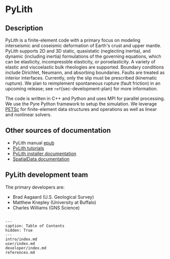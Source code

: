 # PyLith

## Description

PyLith is a finite-element code with a primary focus on modeling interseismic and coseismic deformation of Earth's crust and upper mantle.
PyLith supports 2D and 3D static, quasistatic (neglecting inertia), and dynamic (including inertia) formulations of the governing equations, which can be elasticity, incompressble elasticity, or poroelasticity.
A variety of elastic and viscoelastic bulk rheologies are supported.
Boundary conditions include Dirichlet, Neumann, and absorbing boundaries.
Faults are treated as interior interfaces.
Currently, only the slip must be prescribed (kinematic rupture).
We plan to reimplement spontaneous rupture (fault friction) in an upcoming release; see `ref`{sec-development-plan} for more information.

The code is written in C++ and Python and uses MPI for parallel processing.
We use the Pyre Python framework to setup the simulation.
We leverage [PETSc](https://petsc.org) for finite-element data structures and operations as well as linear and nonlinear solvers.

## Other sources of documentation

* PyLith manual [epub](https://pylith.readthedocs.io/_/downloads/en/latest/epub/)
* [PyLith tutorials](https://geodynamics.org/courses/PyLith)
* [PyLith installer documentation](https://pylith_installer.readthedocs.io)
* [SpatialData documentation](https://spatialdata.readthedocs.io)

## PyLith development team

The primary developers are:

* Brad Aagaard (U.S. Geological Survey)
* Matthew Knepley (University at Buffalo)
* Charles Williams (GNS Science)

```{include} ../LICENSE.md
```

```{toctree}
---
caption: Table of Contents
hidden: True
---
intro/index.md
user/index.md
developer/index.md
references.md
```


